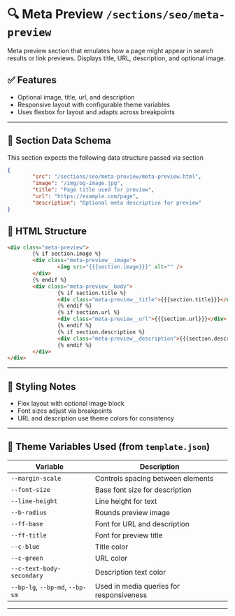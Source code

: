 # 🔍 Meta Preview `/sections/seo/meta-preview`

Meta preview section that emulates how a page might appear in search results or link previews. Displays title, URL, description, and optional image.

## ✅ Features

-   Optional image, title, url, and description
-   Responsive layout with configurable theme variables
-   Uses flexbox for layout and adapts across breakpoints

---

## 🧾 Section Data Schema

This section expects the following data structure passed via section

```json
{
        "src": "/sections/seo/meta-preview/meta-preview.html",
        "image": "/img/og-image.jpg",
        "title": "Page title used for preview",
        "url": "https://example.com/page",
        "description": "Optional meta description for preview"
}
```

## 🧱 HTML Structure

```html
<div class="meta-preview">
        {% if section.image %}
        <div class="meta-preview__image">
                <img src="{{{section.image}}}" alt="" />
        </div>
        {% endif %}
        <div class="meta-preview__body">
                {% if section.title %}
                <div class="meta-preview__title">{{{section.title}}}</div>
                {% endif %}
                {% if section.url %}
                <div class="meta-preview__url">{{{section.url}}}</div>
                {% endif %}
                {% if section.description %}
                <div class="meta-preview__description">{{{section.description}}}</div>
                {% endif %}
        </div>
</div>
```

---

## 🎨 Styling Notes

-   Flex layout with optional image block
-   Font sizes adjust via breakpoints
-   URL and description use theme colors for consistency

---

## 🧩 Theme Variables Used (from `template.json`)

| Variable                        | Description                                        |
| ------------------------------- | -------------------------------------------------- |
| `--margin-scale`                | Controls spacing between elements                  |
| `--font-size`                   | Base font size for description                     |
| `--line-height`                 | Line height for text                               |
| `--b-radius`                    | Rounds preview image                               |
| `--ff-base`                     | Font for URL and description                       |
| `--ff-title`                    | Font for preview title                             |
| `--c-blue`                      | Title color                                        |
| `--c-green`                     | URL color                                          |
| `--c-text-body-secondary`       | Description text color                             |
| `--bp-lg`, `--bp-md`, `--bp-sm` | Used in media queries for responsiveness           |

---
